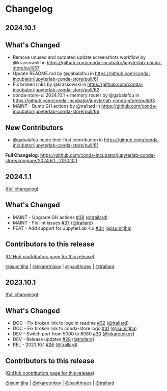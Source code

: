# Changelog

## 2024.10.1

## What's Changed

* Remove unused and outdated update screenshots workflow by @krassowski in https://github.com/conda-incubator/jupyterlab-conda-store/pull/57
* Update README.md by @gabalafou in https://github.com/conda-incubator/jupyterlab-conda-store/pull/61
* Fix broken links by @krassowski in https://github.com/conda-incubator/jupyterlab-conda-store/pull/62
* conda-store-ui 2024.10.1 + memory router by @gabalafou in https://github.com/conda-incubator/jupyterlab-conda-store/pull/63
* MAINT - Bump GH actions by @trallard in https://github.com/conda-incubator/jupyterlab-conda-store/pull/66

## New Contributors
* @gabalafou made their first contribution in https://github.com/conda-incubator/jupyterlab-conda-store/pull/61

**Full Changelog**: https://github.com/conda-incubator/jupyterlab-conda-store/compare/2024.6.1...2010.10.1

## 2024.1.1

([full changelog](https://github.com/conda-incubator/jupyterlab-conda-store/compare/2024.1.1...9f72cd9f16c8c091a80964d635ce5327909c2949))

## What's Changed

- MAINT - Upgrade GH actions [#38](https://github.com/conda-incubator/jupyterlab-conda-store/pull/38) ([@trallard](https://github.com/trallard))
- MAINT - Fix lint issues [#37](https://github.com/conda-incubator/jupyterlab-conda-store/pull/37) ([@trallard](https://github.com/trallard))
- FEAT - Add support for JupyterLab 4.x [#34](https://github.com/conda-incubator/jupyterlab-conda-store/pull/34) ([@isumitjha](https://github.com/isumitjha))

## Contributors to this release

([GitHub contributors page for this release](https://github.com/conda-incubator/jupyterlab-conda-store/graphs/contributors?from=2024-01-30&to=2024-03-12&type=c))

[@isumitjha](https://github.com/search?q=repo%3Aconda-incubator%2Fjupyterlab-conda-store+involves%3Aisumitjha+updated%3A2024-01-30..2024-03-12&type=Issues) | [@nkaretnikov](https://github.com/search?q=repo%3Aconda-incubator%2Fjupyterlab-conda-store+involves%3Ankaretnikov+updated%3A2024-01-30..2024-03-12&type=Issues) | [@pavithraes](https://github.com/search?q=repo%3Aconda-incubator%2Fjupyterlab-conda-store+involves%3Apavithraes+updated%3A2024-01-30..2024-03-12&type=Issues) | [@trallard](https://github.com/search?q=repo%3Aconda-incubator%2Fjupyterlab-conda-store+involves%3Atrallard+updated%3A2024-01-30..2024-03-12&type=Issues)

## 2023.10.1

([full changelog](https://github.com/conda-incubator/jupyterlab-conda-store/compare/2023.10.1...300c9840407e60205f50954983a7e7fff7a82ce0))

## What's Changed

- DOC - Fix broken link to logo in readme [#32](https://github.com/conda-incubator/jupyterlab-conda-store/pull/32) ([@trallard](https://github.com/trallard))
- DOC - Fix broken link to conda-store logo [#31](https://github.com/conda-incubator/jupyterlab-conda-store/pull/31) ([@isumitjha](https://github.com/isumitjha))
- DEV - Switch port from 5000 to 8080 [#30](https://github.com/conda-incubator/jupyterlab-conda-store/pull/30) ([@nkaretnikov](https://github.com/nkaretnikov))
- DEV - Release updates [#28](https://github.com/conda-incubator/jupyterlab-conda-store/pull/28) ([@trallard](https://github.com/trallard))
- REL - 2023.10.1 [#26](https://github.com/conda-incubator/jupyterlab-conda-store/pull/26) ([@trallard](https://github.com/trallard))

## Contributors to this release

([GitHub contributors page for this release](https://github.com/conda-incubator/jupyterlab-conda-store/graphs/contributors?from=2023-10-19&to=2024-01-30&type=c))

[@isumitjha](https://github.com/search?q=repo%3Aconda-incubator%2Fjupyterlab-conda-store+involves%3Aisumitjha+updated%3A2023-10-19..2024-01-30&type=Issues) | [@nkaretnikov](https://github.com/search?q=repo%3Aconda-incubator%2Fjupyterlab-conda-store+involves%3Ankaretnikov+updated%3A2023-10-19..2024-01-30&type=Issues) | [@pavithraes](https://github.com/search?q=repo%3Aconda-incubator%2Fjupyterlab-conda-store+involves%3Apavithraes+updated%3A2023-10-19..2024-01-30&type=Issues) | [@trallard](https://github.com/search?q=repo%3Aconda-incubator%2Fjupyterlab-conda-store+involves%3Atrallard+updated%3A2023-10-19..2024-01-30&type=Issues)
